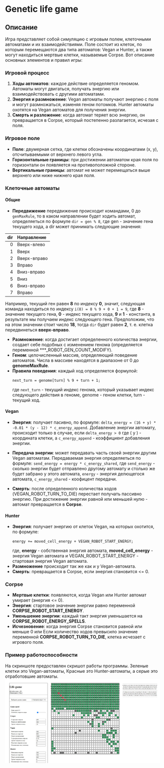 # Genetic life game

## Описание

Игра представляет собой симуляцию с игровым полем, клеточными автоматами и их взаимодействиями. Поле состоит из клеток, по которым перемещаются два типа автоматов: Vegan и Hunter, а также могут находиться мертвые клетки, называемые Corpse. Вот описание основных элементов и правил игры:

### Игровой процесс
1. **Ходы автоматов**: каждое действие определяется геномом. Автоматы могут двигаться, получать энергию или взаимодействовать с другими автоматами.
2. **Энергия и размножение**: Vegan автоматы получают энергию с поля и могут размножаться, изменяя геном потомков. Hunter автоматы охотятся на Vegan автоматов для получения энергии.
3. **Смерть и разложение**: когда автомат теряет всю энергию, он превращается в Corpse, который постепенно разлагается, исчезая с поля.

### Игровое поле
- **Поле**: двумерная сетка, где клетки обозначены координатами (x, y), отсчитываемыми от верхнего левого угла.
- **Горизонтальные границы**: при достижении автоматом края поля по горизонтали он появляется на противоположной стороне.
- **Вертикальные границы**: автомат не может перемещаться выше верхнего или ниже нижнего края поля.

### Клеточные автоматы
#### Общие
 - **Передвижение** передвижение происходит командами, 0 до `genMaxRule`, то в каком направлении будет ходить автомат, определяеться по формуле `dir = gen % 8`, где gen - значение гена текущего хода, а dir может принимать следующие значения:

| dir | Направление  |
|----:|:-------------|
|   0 | Вверх-влево  |
|   1 | Вверх        |
|   2 | Вверх-вправо |
|   3 | Вправо       |
|   4 | Вниз-вправо  |
|   5 | Вниз         |
|   6 | Вниз-вправо  |
|   7 | Вправо       |


Например, текущий ген равен **8** по индексу **0**, значит, следующая команда находиться по индексу `i(8) = 8 % 9 + 0 + 1 = 9`, 
где **8** - значение текущего гена, **0** - индекс текущего хода, **9** и **1** - константа, в результате мы получаем индекс следующего гена.
Предположим, что на этом значении стоит число **18**, тогда `dir` будет равен **2**, т. е. клетка передвинеться **вверх-вправо**.

- **Размножение**: когда достигает определенного количества энергии, создает себе подобных с изменением генома (определяется переменной \*\*\*_ROBOT_GEN_COUNT_MODIFY).
- **Геном**: целочисленный массив, определяющий поведение автоматов. Числа в массиве находятся в диапазоне от 0 до **genomeMaxRule**.
- **Правила поведения**: каждый ход определяется формулой:
  ```
  next_turn = genome[turn] % 9 + turn + 1;
  ```
  где `next_turn` - текущий индекс генома, который указывает индекс следующего действия в геноме, genome - геном клетки, turn - текущий ход.

#### Vegan
- **Энергия**: получает пасивно, по формуле: `delta_energy = (16 + y) * -0.01 * (y - 12) * c_energy_append`. Добавление энергии автомату, происходит только в случае, если `delta_energy > 0`
  где \( y \) - координата клетки, а `c_energy_append` - коэффициент добавления энергии.

- **Передача энергии**: может передавать часть своей энергии другим Vegan автоматам. Передаваемая энергия определяеться по формуле: `send_energy = energy * c_energy_shared`, где `send_energy` - сколько энергии будет отправлено другому автомату и столько же будет забрано у этого автомата, `energy` - энергия делющегося автомата, `c_energy_shared` - коофицент передачи.
- **Смерть**: после определенного количества ходов (VEGAN_ROBOT_TURN_TO_DIE) перестает получать пассивно энергию. При достижение энергии равной или меньшей нулю - автомат превращается в **Corpse**.

#### Hunter
- **Энергия**: получает энергию от клеток Vegan, на которых охотится, по формуле:
  ```
  energy += moved_cell_energy + VEGAN_ROBOT_START_ENERGY;
  ```
  где, **energy** - собственная энергия автомата, **moved_cell_energy** - энергия Vegan автомата и  VEGAN_ROBOT_START_ENERGY - стартовая энергия Vegan автомата.
- **Размножение** происходит так же как и у Vegan-автомата.
- **Смерть**: превращается в Corpse, если энергия становится <= 0.

### Corpse
- **Мертвые клетки**: появляются, когда Vegan или Hunter автомат умирает (энергия <= 0).
- **Энергия**: стартовое значение энергии равно переменной **CORPSE_ROBOT_START_ENERGY**.
- **Уменьшение энергии**: каждый такт энергия уменьшается на **CORPSE_ROBOT_ENERGY_SPELLS**.
- **Исчезновение**: когда энергия Corpse становится равной или меньше 0 или Если количество ходов превысило значение переменной **CORPSE_ROBOT_TURN_TO_DIE**, клетка исчезает с игрового поля.


### Пример работоспособности
На скриншоте предоставлен скришот работы программы. Зеленые клетки это Vegan-автоматы, Красные это Hunter-автоматы, а  серые это отработовшие автоматы.
![Пример результата](/doc/game_screen_2.jpg)
